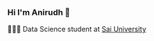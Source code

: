 

### Hi I'm Anirudh 👋

🧑🏽‍💻 Data Science student at [Sai University](https://saiuniversity.edu.in)

